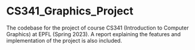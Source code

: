 # CS341_Graphics_Project
 The codebase for the project of course CS341 (Introduction to Computer Graphics) at EPFL (Spring 2023). A report explaining the features and implementation of the project is also included. 
